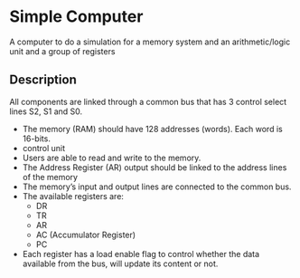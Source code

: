 # Simple Computer 
A computer to do a simulation for a
memory system and an arithmetic/logic unit and a group of registers


## Description

All components are linked 
through a common bus that has 3 control select lines S2, S1 and S0.

* The memory (RAM) should have 128 addresses (words). Each word is 16-bits.
* control unit
* Users are able to read and write to the memory.
* The Address Register (AR) output should be linked to the address lines of the memory 
* The memory’s input and output lines are connected to the common bus.
* The available registers are:
     * DR
     * TR
     * AR
     * AC (Accumulator Register)
     * PC
* Each register has a load enable flag to control whether the data available from the bus, will update its content or not.

